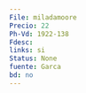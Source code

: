 ```yaml
---
File: miladamoore
Precio: 22
Ph-Vd: 1922-138
Fdesc: 
links: si
Status: None
fuente: Garca
bd: no
---
```


